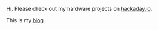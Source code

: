 Hi. Please check out my hardware projects on [hackaday.io](https://hackaday.io/projects/hacker/8875).

This is my [blog](https://iwasz.pl).